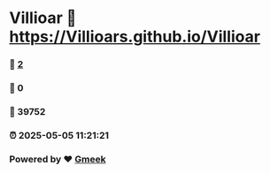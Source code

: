 # Villioar :link: https://Villioars.github.io/Villioar 
### :page_facing_up: [2](https://Villioars.github.io/Villioar/tag.html) 
### :speech_balloon: 0 
### :hibiscus: 39752 
### :alarm_clock: 2025-05-05 11:21:21 
### Powered by :heart: [Gmeek](https://github.com/Meekdai/Gmeek)
